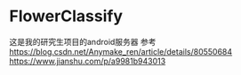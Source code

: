 # FlowerClassify
这是我的研究生项目的android服务器
参考 https://blog.csdn.net/Anymake_ren/article/details/80550684
https://www.jianshu.com/p/a9981b943013
